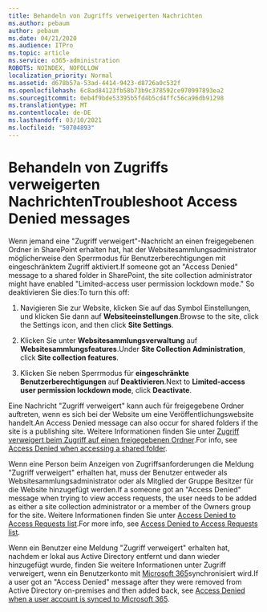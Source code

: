 ```yaml
---
title: Behandeln von Zugriffs verweigerten Nachrichten
ms.author: pebaum
author: pebaum
ms.date: 04/21/2020
ms.audience: ITPro
ms.topic: article
ms.service: o365-administration
ROBOTS: NOINDEX, NOFOLLOW
localization_priority: Normal
ms.assetid: d678b57a-53ad-4414-9423-d8726a0c532f
ms.openlocfilehash: 6c8ad84123fb58b73b9c378592ce970997893ea2
ms.sourcegitcommit: 0eb4f9bde53395b5fd4b5cd4ffc56ca96db91298
ms.translationtype: MT
ms.contentlocale: de-DE
ms.lasthandoff: 03/10/2021
ms.locfileid: "50704893"
---
```

# <a name="troubleshoot-access-denied-messages"></a><span data-ttu-id="553f0-102">Behandeln von Zugriffs verweigerten Nachrichten</span><span class="sxs-lookup"><span data-stu-id="553f0-102">Troubleshoot Access Denied messages</span></span>

<span data-ttu-id="553f0-103">Wenn jemand eine "Zugriff verweigert"-Nachricht an einen freigegebenen Ordner in SharePoint erhalten hat, hat der Websitesammlungsadministrator möglicherweise den Sperrmodus für Benutzerberechtigungen mit eingeschränktem Zugriff aktiviert.</span><span class="sxs-lookup"><span data-stu-id="553f0-103">If someone got an "Access Denied" message to a shared folder in SharePoint, the site collection administrator might have enabled "Limited-access user permission lockdown mode."</span></span> <span data-ttu-id="553f0-104">So deaktivieren Sie dies:</span><span class="sxs-lookup"><span data-stu-id="553f0-104">To turn this off:</span></span> 
  
1. <span data-ttu-id="553f0-105">Navigieren Sie zur Website, klicken Sie auf das Symbol Einstellungen, und klicken Sie dann auf **Websiteeinstellungen**.</span><span class="sxs-lookup"><span data-stu-id="553f0-105">Browse to the site, click the Settings icon, and then click **Site Settings**.</span></span>
    
2. <span data-ttu-id="553f0-106">Klicken Sie unter **Websitesammlungsverwaltung** auf **Websitesammlungsfeatures**.</span><span class="sxs-lookup"><span data-stu-id="553f0-106">Under **Site Collection Administration**, click **Site collection features**.</span></span>
    
3. <span data-ttu-id="553f0-107">Klicken Sie neben Sperrmodus für **eingeschränkte Benutzerberechtigungen** auf **Deaktivieren**.</span><span class="sxs-lookup"><span data-stu-id="553f0-107">Next to **Limited-access user permission lockdown mode**, click **Deactivate**.</span></span>
    
<span data-ttu-id="553f0-108">Eine Nachricht "Zugriff verweigert" kann auch für freigegebene Ordner auftreten, wenn es sich bei der Website um eine Veröffentlichungswebsite handelt.</span><span class="sxs-lookup"><span data-stu-id="553f0-108">An Access Denied message can also occur for shared folders if the site is a publishing site.</span></span> <span data-ttu-id="553f0-109">Weitere Informationen finden Sie unter [Zugriff verweigert beim Zugriff auf einen freigegebenen Ordner](https://answers.microsoft.com/windows/forum/windows_7-files/access-denied-to-share-folder/79fae49d-cddf-4845-8ac8-c141884d85fb).</span><span class="sxs-lookup"><span data-stu-id="553f0-109">For info, see [Access Denied when accessing a shared folder](https://answers.microsoft.com/windows/forum/windows_7-files/access-denied-to-share-folder/79fae49d-cddf-4845-8ac8-c141884d85fb).</span></span>
  
<span data-ttu-id="553f0-110">Wenn eine Person beim Anzeigen von Zugriffsanforderungen die Meldung "Zugriff verweigert" erhalten hat, muss der Benutzer entweder als Websitesammlungsadministrator oder als Mitglied der Gruppe Besitzer für die Website hinzugefügt werden.</span><span class="sxs-lookup"><span data-stu-id="553f0-110">If a someone got an "Access Denied" message when trying to view access requests, the user needs to be added as either a site collection administrator or a member of the Owners group for the site.</span></span> <span data-ttu-id="553f0-111">Weitere Informationen finden Sie unter [Access Denied to Access Requests list](https://go.microsoft.com/fwlink/?linkid=2004220).</span><span class="sxs-lookup"><span data-stu-id="553f0-111">For more info, see [Access Denied to Access Requests list](https://go.microsoft.com/fwlink/?linkid=2004220).</span></span>
  
<span data-ttu-id="553f0-112">Wenn ein Benutzer eine Meldung "Zugriff verweigert" erhalten hat, nachdem er lokal aus Active Directory entfernt und dann wieder hinzugefügt wurde, finden Sie weitere Informationen unter Zugriff verweigert, wenn ein Benutzerkonto mit [Microsoft 365](https://go.microsoft.com/fwlink/?linkid=2004318)synchronisiert wird.</span><span class="sxs-lookup"><span data-stu-id="553f0-112">If a user got an "Access Denied" message after they were removed from Active Directory on-premises and then added back, see [Access Denied when a user account is synced to Microsoft 365](https://go.microsoft.com/fwlink/?linkid=2004318).</span></span>
  

